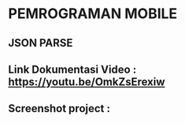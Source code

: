 # PEMROGRAMAN MOBILE
## JSON PARSE

## Link Dokumentasi Video : https://youtu.be/OmkZsErexiw

## Screenshot project :
